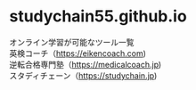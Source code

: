 # studychain55.github.io
オンライン学習が可能なツール一覧<br>
英検コーチ（<a href="https://eikencoach.com)">https://eikencoach.com)</a><br>
逆転合格専門塾（<a href="https://medicalcoach.jp)">https://medicalcoach.jp)</a><br>
スタディチェーン（<a href="https://studychain.jp)">https://studychain.jp)</a>
